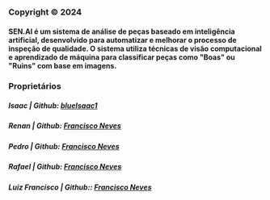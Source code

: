 ### Copyright © 2024

#### SEN.AI é um sistema de análise de peças baseado em inteligência artificial, desenvolvido para automatizar e melhorar o processo de inspeção de qualidade. O sistema utiliza técnicas de visão computacional e aprendizado de máquina para classificar peças como "Boas" ou "Ruins" com base em imagens.


### Proprietários
##### Isaac | Github: [blueIsaac1](https://github.com/blueIsaac1)
##### Renan | Github: [Francisco Neves](https://github.com/RenanM1214)
##### Pedro | Github: [Francisco Neves](https://github.com/pedro-b-siqueira)
##### Rafael | Github: [Francisco Neves](https://github.com/sieRleafaR)
##### Luiz Francisco | Github:: [Francisco Neves](https://github.com/Francisco-Neves-15)
